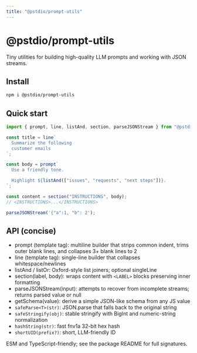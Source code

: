 ```yaml
---
title: "@pstdio/prompt-utils"
---
```


# @pstdio/prompt-utils

Tiny utilities for building high-quality LLM prompts and working with JSON streams.

## Install

```bash
npm i @pstdio/prompt-utils
```

## Quick start

```ts
import { prompt, line, listAnd, section, parseJSONStream } from "@pstdio/prompt-utils";

const title = line`
  Summarize the following
  customer emails
`;

const body = prompt`
  Use a friendly tone.

  Highlight ${listAnd(["issues", "requests", "next steps"])}.
`;

const content = section("INSTRUCTIONS", body);
// <INSTRUCTIONS>...</INSTRUCTIONS>

parseJSONStream('{"a":1, "b": 2');
```

## API (concise)

- prompt (template tag): multiline builder that strips common indent, trims outer blank lines, and collapses 3+ blank lines to 2
- line (template tag): single-line builder that collapses whitespace/newlines
- listAnd / listOr: Oxford-style list joiners; optional singleLine
- section(label, body): wraps content with `<LABEL>` blocks preserving inner formatting
- parseJSONStream(input): attempts to recover from incomplete streams; returns parsed value or null
- getSchema(value): derive a simple JSON-like schema from any JS value
- `safeParse<T>(str)`: JSON.parse that falls back to the original string
- `safeStringify(obj)`: stable stringify with BigInt and numeric-string normalization
- `hashString(str)`: fast fnv1a 32-bit hex hash
- `shortUID(prefix?)`: short, LLM-friendly ID

ESM and TypeScript-friendly; see the package README for full signatures.
